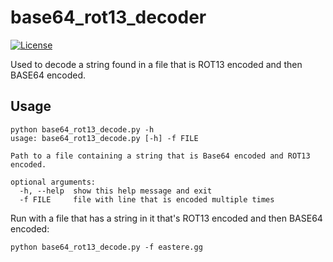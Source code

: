 # base64_rot13_decoder
[![License](http://img.shields.io/:license-mit-blue.svg)](https://github.com/l50/base64_rot13_decoder/blob/master/LICENSE)

Used to decode a string found in a file that is ROT13 encoded and then BASE64 encoded. 

## Usage

```
python base64_rot13_decode.py -h
usage: base64_rot13_decode.py [-h] -f FILE

Path to a file containing a string that is Base64 encoded and ROT13 encoded.

optional arguments:
  -h, --help  show this help message and exit
  -f FILE     file with line that is encoded multiple times
```

Run with a file that has a string in it that's ROT13 encoded and then BASE64 encoded:
```
python base64_rot13_decode.py -f eastere.gg
```

